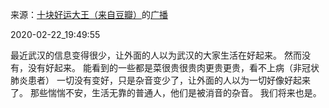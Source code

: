 来源：[十块好运大王（来自豆瓣）](https://www.douban.com/people/51824145/)的[广播](https://www.douban.com/people/51824145/status/2827085261/)


2020-02-22_19:49:55


最近武汉的信息变得很少，让外面的人以为武汉的大家生活在好起来。
然而没有，没有好起来。
能看到的一些都是菜很贵很贵肉更贵更贵，看不上病（非冠状肺炎患者）
一切没有变好，只是杂音变少了，让外面的人以为一切好像好起来了。
那些惴惴不安，生活无靠的普通人，他们是被消音的杂音。
我们将来也是。
